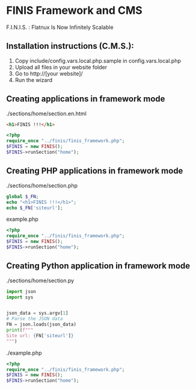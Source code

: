# FINIS Framework and CMS

F.I.N.I.S. : Flatnux Is Now Infinitely Scalable




## Installation instructions (C.M.S.):

1) Copy include/config.vars.local.php.sample in config.vars.local.php
2) Upload all files in your website folder
3) Go to http://[your website]/
4) Run the wizard


## Creating applications in framework mode
./sections/home/section.en.html
```html
<h1>FINIS !!!</h1>
```

```php
<?php
require_once "../finis/finis_framework.php";
$FINIS = new FINIS();
$FINIS->runSection("home");
```

## Creating PHP applications in framework mode
./sections/home/section.php
```php
global $_FN;
echo "<h1>FINIS !!!</h1>";
echo $_FN['siteurl'];
```
example.php
```php
<?php
require_once "../finis/finis_framework.php";
$FINIS = new FINIS();
$FINIS->runSection("home");
```

## Creating Python application in framework mode


./sections/home/section.py
```python
import json
import sys


json_data = sys.argv[1]
# Parse the JSON data
FN = json.loads(json_data)
print(f"""
Site url: {FN['siteurl']}
""")

```

./example.php
```php
<?php
require_once "../finis/finis_framework.php";
$FINIS = new FINIS();
$FINIS->runSection("home");

```
